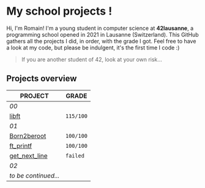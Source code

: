 # My school projects !

Hi, I'm Romain! I'm a young student in computer science at **42lausanne**, a programming school opened in 2021 in Lausanne (Switzerland). 
This GitHub gathers all the projects I did, in order, with the grade I got. 
Feel free to have a look at my code, but please be indulgent, it's the first time I code :)
> If you are another student of 42, look at your own risk...


## Projects overview

|PROJECT         |GRADE													 
|----------------|-------------------------------|
|_00_
|[libft](https://github.com/passionroro/42lausanne/tree/main/00/libft)					 |`115/100`            |
|		_01_																						 
|[Born2beroot](https://github.com/passionroro/42lausanne/tree/main/01/Born2beroot)          	 |`100/100`            |
|[ft_printf](https://github.com/passionroro/42lausanne/tree/main/ft_printf)          	 |`100/100`            |
|[get_next_line](https://github.com/passionroro/42lausanne/tree/main/01)          	 |`failed`            |
|_02_          ||
|_to be continued..._
